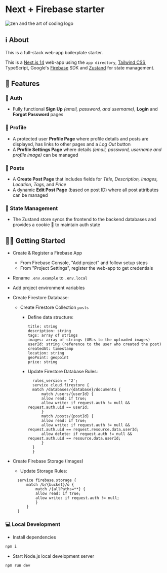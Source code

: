 # Next + Firebase starter

![zen and the art of coding logo](https://res.cloudinary.com/dwvlpyo5f/image/upload/v1718811910/next-firebase-starter_v6dold.jpg)

## ℹ️ About

This is a full-stack web-app boilerplate starter.

This is a [Next.js 14](https://nextjs.org/) web-app using the `app directory`, [Tailwind CSS](https://tailwindcss.com/), TypeScript, Google's [Firebase](https://firebase.google.com/) SDK and [Zustand](https://docs.pmnd.rs/zustand/getting-started/introduction) for state management.

## 🔔 Features

### 🔐 Auth

- Fully functional **Sign Up** _(email, password, and username)_, **Login** and **Forgot Password** pages

### 👤 Profile

- A protected user **Profile Page** where profile details and posts are displayed, has links to other pages and a _Log Out_ button
- A **Profile Settings Page** where details _(email, password, username and profile image)_ can be managed

### 📝 Posts

- A **Create Post Page** that includes fields for _Title, Description, Images, Location, Tags,_ and _Price_
- A dynamic **Edit Post Page** (based on post ID) where all post attributes can be managed

### 🐻 State Management

- The Zustand store syncs the frontend to the backend databases and provides a cookie 🍪 to maintain auth state

## 🏃‍➡️ Getting Started

- Create & Register a Firebase App
  - From Firebase Console, "Add project" and follow setup steps
  - From "Project Settings", register the web-app to get credentials
- Rename `.env.example` to `.env.local`
- Add project environment variables
- Create Firestore Database:

  - Create Firestore Collection `posts`

    - Define data structure:
      ```
      title: string
      description: string
      tags: array of strings
      images: array of strings (URLs to the uploaded images)
      userId: string (reference to the user who created the post)
      createdAt: timestamp
      location: string
      geoPoint: geopoint
      price: string
      ```
    - Update Firestore Database Rules:

      ```
        rules_version = '2';
        service cloud.firestore {
        match /databases/{database}/documents {
            match /users/{userId} {
            allow read: if true;
            allow write: if request.auth != null && request.auth.uid == userId;
            }
            match /posts/{postId} {
            allow read: if true;
            allow write: if request.auth != null && request.auth.uid == request.resource.data.userId;
            allow delete: if request.auth != null && request.auth.uid == resource.data.userId;
            }
        }
        }
      ```

- Create Firebase Storage (Images)

  - Update Storage Rules:

  ```
    service firebase.storage {
        match /b/{bucket}/o {
            match /{allPaths=**} {
            allow read: if true;
            allow write: if request.auth != null;
            }
        }
    }
  ```

### 💻 Local Development

- Install dependencies

```bash
npm i
```

- Start Node.js local development server

```bash
npm run dev
```
